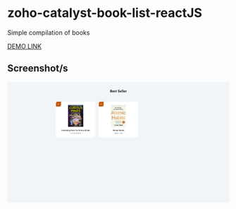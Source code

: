 # zoho-catalyst-book-list-reactJS
Simple compilation of books

[DEMO LINK](https://bookbestseller-771945458.development.catalystserverless.com/app/)

## Screenshot/s
![Screenshot](preview.png)
